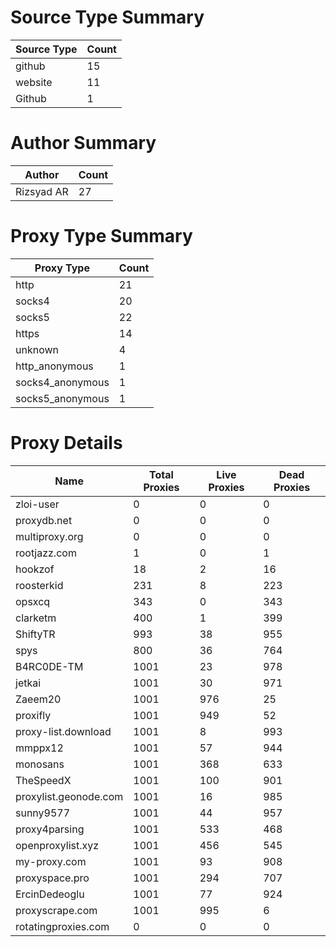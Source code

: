 # Source Type Summary

| Source Type | Count |
|-------------|-------|
| github | 15 |
| website | 11 |
| Github | 1 |


# Author Summary

| Author | Count |
|--------|-------|
| Rizsyad AR | 27 |


# Proxy Type Summary

| Proxy Type | Count |
|------------|-------|
| http | 21 |
| socks4 | 20 |
| socks5 | 22 |
| https | 14 |
| unknown | 4 |
| http_anonymous | 1 |
| socks4_anonymous | 1 |
| socks5_anonymous | 1 |


# Proxy Details

| Name | Total Proxies | Live Proxies | Dead Proxies |
|------|---------------|--------------|---------------|
| zloi-user | 0 | 0 | 0 |
| proxydb.net | 0 | 0 | 0 |
| multiproxy.org | 0 | 0 | 0 |
| rootjazz.com | 1 | 0 | 1 |
| hookzof | 18 | 2 | 16 |
| roosterkid | 231 | 8 | 223 |
| opsxcq | 343 | 0 | 343 |
| clarketm | 400 | 1 | 399 |
| ShiftyTR | 993 | 38 | 955 |
| spys | 800 | 36 | 764 |
| B4RC0DE-TM | 1001 | 23 | 978 |
| jetkai | 1001 | 30 | 971 |
| Zaeem20 | 1001 | 976 | 25 |
| proxifly | 1001 | 949 | 52 |
| proxy-list.download | 1001 | 8 | 993 |
| mmppx12 | 1001 | 57 | 944 |
| monosans | 1001 | 368 | 633 |
| TheSpeedX | 1001 | 100 | 901 |
| proxylist.geonode.com | 1001 | 16 | 985 |
| sunny9577 | 1001 | 44 | 957 |
| proxy4parsing | 1001 | 533 | 468 |
| openproxylist.xyz | 1001 | 456 | 545 |
| my-proxy.com | 1001 | 93 | 908 |
| proxyspace.pro | 1001 | 294 | 707 |
| ErcinDedeoglu | 1001 | 77 | 924 |
| proxyscrape.com | 1001 | 995 | 6 |
| rotatingproxies.com | 0 | 0 | 0 |
